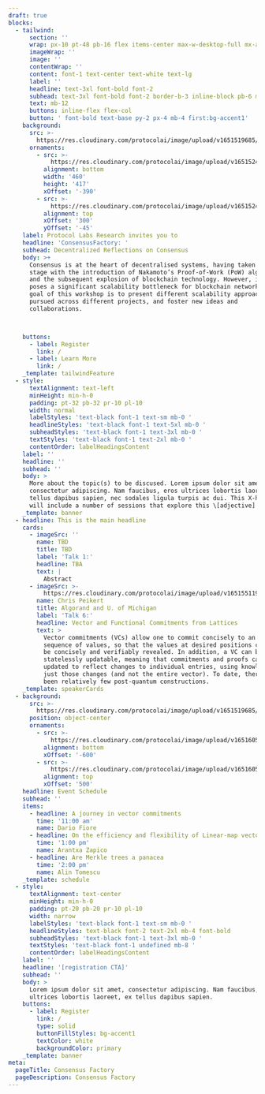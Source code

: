 ```yaml
---
draft: true
blocks:
  - tailwind:
      section: ''
      wrap: px-10 pt-48 pb-16 flex items-center max-w-desktop-full mx-auto
      imageWrap: ''
      image: ''
      contentWrap: ''
      content: font-1 text-center text-white text-lg
      label: ''
      headline: text-3xl font-bold font-2
      subhead: text-3xl font-bold font-2 border-b-3 inline-block pb-6 mb-16
      text: mb-12
      buttons: inline-flex flex-col
      button: ' font-bold text-base py-2 px-4 mb-4 first:bg-accent1'
    background:
      src: >-
        https://res.cloudinary.com/protocolai/image/upload/v1651519685/consensus-factory/hero_bg_gocqtx.png
      ornaments:
        - src: >-
            https://res.cloudinary.com/protocolai/image/upload/v1651524196/consensus-factory/hero-ornament-left_lvldlf.svg
          alignment: bottom
          width: '460'
          height: '417'
          xOffset: '-390'
        - src: >-
            https://res.cloudinary.com/protocolai/image/upload/v1651524200/consensus-factory/hero-ornament-right_dhqhk7.svg
          alignment: top
          xOffset: '300'
          yOffset: '-45'
    label: Protocol Labs Research invites you to
    headline: 'ConsensusFactory: '
    subhead: Decentralized Reflections on Consensus
    body: >+
      Consensus is at the heart of decentralised systems, having taken centre
      stage with the introduction of Nakamoto’s Proof-of-Work (PoW) algorithm
      and the subsequent explosion of blockchain technology. However, it also
      poses a significant scalability bottleneck for blockchain networks. The
      goal of this workshop is to present different scalability approaches being
      pursued across different projects, and foster new ideas and
      collaborations.



    buttons:
      - label: Register
        link: /
      - label: Learn More
        link: /
    _template: tailwindFeature
  - style:
      textAlignment: text-left
      minHeight: min-h-0
      padding: pt-32 pb-32 pr-10 pl-10
      width: normal
      labelStyles: 'text-black font-1 text-sm mb-0 '
      headlineStyles: 'text-black font-1 text-5xl mb-0 '
      subheadStyles: 'text-black font-1 text-3xl mb-0 '
      textStyles: 'text-black font-1 text-2xl mb-0 '
      contentOrder: labelHeadingsContent
    label: ''
    headline: ''
    subhead: ''
    body: >
      More about the topic(s) to be discused. Lorem ipsum dolor sit amet,
      consectetur adipiscing. Nam faucibus, eros ultrices lobortis laoreet, ex
      tellus dapibus sapien, nec sodales ligula turpis ac dui. This X-hour event
      will include a number of sessions that explore this \[adjective] topic.
    _template: banner
  - headline: This is the main headline
    cards:
      - imageSrc: ''
        name: TBD
        title: TBD
        label: 'Talk 1:'
        headline: TBA
        text: |
          Abstract
      - imageSrc: >-
          https://res.cloudinary.com/protocolai/image/upload/v1651551192/consensus-factory/chris-peikert_cmwkxw.jpg
        name: Chris Peikert
        title: Algorand and U. of Michigan
        label: 'Talk 6:'
        headline: Vector and Functional Commitments from Lattices
        text: >
          Vector commitments (VCs) allow one to commit concisely to an ordered
          sequence of values, so that the values at desired positions can later
          be concisely and verifiably revealed. In addition, a VC can be
          statelessly updatable, meaning that commitments and proofs can be
          updated to reflect changes to individual entries, using knowledge of
          just those changes (and not the entire vector). To date, there have
          been relatively few post-quantum constructions.
    _template: speakerCards
  - background:
      src: >-
        https://res.cloudinary.com/protocolai/image/upload/v1651519685/consensus-factory/hero_bg_gocqtx.png
      position: object-center
      ornaments:
        - src: >-
            https://res.cloudinary.com/protocolai/image/upload/v1651605746/consensus-factory/event-ornament-bottom_m9sjeg.svg
          alignment: bottom
          xOffset: '-600'
        - src: >-
            https://res.cloudinary.com/protocolai/image/upload/v1651605750/consensus-factory/event-ornament-top_s0gkrv.svg
          alignment: top
          xOffset: '500'
    headline: Event Schedule
    subhead: ''
    items:
      - headline: A journey in vector commitments
        time: '11:00 am'
        name: Dario Fiore
      - headline: On the efficiency and flexibility of Linear-map vector commitments
        time: '1:00 pm'
        name: Arantxa Zapico
      - headline: Are Merkle trees a panacea
        time: '2:00 pm'
        name: Alin Tomescu
    _template: schedule
  - style:
      textAlignment: text-center
      minHeight: min-h-0
      padding: pt-20 pb-20 pr-10 pl-10
      width: narrow
      labelStyles: 'text-black font-1 text-sm mb-0 '
      headlineStyles: text-black font-2 text-2xl mb-4 font-bold
      subheadStyles: 'text-black font-1 text-3xl mb-0 '
      textStyles: 'text-black font-1 undefined mb-8 '
      contentOrder: labelHeadingsContent
    label: ''
    headline: '[registration CTA]'
    subhead: ''
    body: >
      Lorem ipsum dolor sit amet, consectetur adipiscing. Nam faucibus, eros
      ultrices lobortis laoreet, ex tellus dapibus sapien.
    buttons:
      - label: Register
        link: /
        type: solid
        buttonFillStyles: bg-accent1
        textColor: white
        backgroundColor: primary
    _template: banner
meta:
  pageTitle: Consensus Factory
  pageDescription: Consensus Factory
---
```



